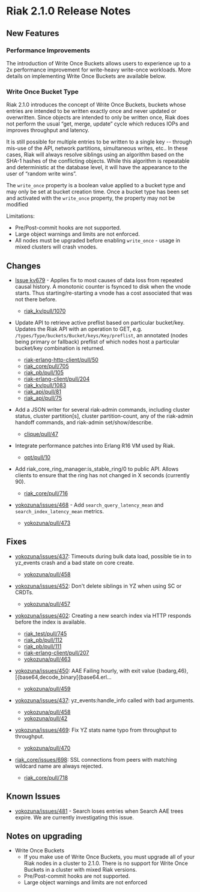 # Riak 2.1.0 Release Notes

## New Features

### Performance Improvements

The introduction of Write Once Buckets allows users to experience up to a 2x performance improvement for write-heavy write-once workloads.  More details on implementing Write Once Buckets are available below.

### Write Once Bucket Type

Riak 2.1.0 introduces the concept of Write Once Buckets, buckets whose entries are intended to be written exactly once and never updated or overwritten. Since objects are intended to only be written once, Riak does not perform the usual “get, merge, update” cycle which reduces IOPs and improves throughput and latency.

It is still possible for multiple entries to be written to a single key -- through mis-use of the API, network partitions, simultaneous writes, etc.. In these cases, Riak will always resolve siblings using an algorithm based on the SHA-1 hashes of the conflicting objects. While this algorithm is repeatable and deterministic at the database level, it will have the appearance to the user of “random write wins”.

The `write_once` property is a boolean value applied to a bucket type and may only be set at bucket creation time. Once a bucket type has been set and activated with the `write_once` property, the property may not be modified

Limitations:

 * Pre/Post-commit hooks are not supported.
 * Large object warnings and limits are not enforced.
 * All nodes must be upgraded before enabling `write_once` - usage in mixed clusters will crash vnodes.

## Changes

* [Issue kv679](https://github.com/basho/riak_kv/issues/679) - Applies fix to most causes of data loss from repeated causal history. A monotonic counter is fsynced to disk when the vnode starts. Thus starting/re-starting a vnode has a cost associated that was not there before. 
  * [riak_kv/pull/1070](https://github.com/basho/riak_kv/pull/1070)

* Update API to retrieve active preflist based on particular bucket/key.
Updates the Riak API with an operation to GET, e.g. `/types/Type/buckets/Bucket/keys/Key/preflist`, an annotated (nodes being primary or fallback) preflist of which nodes host a particular bucket/key combination is returned.
  * [riak-erlang-http-client/pull/50](https://github.com/basho/riak-erlang-http-client/pull/50)
  * [riak_core/pull/705](https://github.com/basho/riak_core/pull/705)
  * [riak_pb/pull/105](https://github.com/basho/riak_pb/pull/105)
  * [riak-erlang-client/pull/204](https://github.com/basho/riak-erlang-client/pull/204)
  * [riak_kv/pull/1083](https://github.com/basho/riak_kv/pull/1083)
  * [riak_api/pull/81](https://github.com/basho/riak_api/pull/81)
  * [riak_api/pull/75](https://github.com/basho/riak_api/pull/75)

* Add a JSON writer for several riak-admin commands, including cluster status, cluster partition[s], cluster partition-count, any of the riak-admin handoff commands, and riak-admin set/show/describe.
  * [clique/pull/47](https://github.com/basho/clique/pull/47)

* Integrate performance patches into Erlang R16 VM used by Riak.
  * [opt/pull/10](https://github.com/basho/otp/pull/10)

* Add riak_core_ring_manager:is_stable_ring/0 to public API. Allows clients to ensure that the ring has not changed in X seconds (currently 90).
  * [riak_core/pull/716](https://github.com/basho/riak_core/pull/716)

* [yokozuna/issues/468](https://github.com/basho/yokozuna/issues/468) - Add `search_query_latency_mean` and `search_index_latency_mean` metrics.
  * [yokozuna/pull/473](https://github.com/basho/yokozuna/pull/473)

## Fixes

* [yokozuna/issues/437](https://github.com/basho/yokozuna/issues/437): Timeouts during bulk data load, possible tie in to yz_events crash and a bad state on core create.
  * [yokozuna/pull/458](https://github.com/basho/yokozuna/pull/458)

* [yokozuna/issues/452](https://github.com/basho/yokozuna/issues/452):  Don't delete siblings in YZ when using SC or CRDTs.
  * [yokozuna/pull/457](https://github.com/basho/yokozuna/pull/457)

* [yokozuna/issues/402](https://github.com/basho/yokozuna/issues/402): Creating a new search index via HTTP responds before the index is available.
  * [riak_test/pull/745](https://github.com/basho/riak_test/pull/745)
  * [riak_pb/pull/112](https://github.com/basho/riak_pb/pull/112)
  * [riak_pb/pull/111](https://github.com/basho/riak_pb/pull/111)
  * [riak-erlang-client/pull/207](https://github.com/basho/riak-erlang-client/pull/207)
  * [yokozuna/pull/463](https://github.com/basho/yokozuna/pull/463)

* [yokozuna/issues/450](https://github.com/basho/yokozuna/issues/450): AAE Failing hourly, with exit value {badarg,46}, [{base64,decode_binary[{base64.erl…
  * [yokozuna/pull/459](https://github.com/basho/yokozuna/pull/459)

* [yokozuna/issues/437](https://github.com/basho/yokozuna/issues/437): yz_events:handle_info called with bad arguments.
  * [yokozuna/pull/458](https://github.com/basho/yokozuna/pull/458)
  * [yokozuna/pull/42](https://github.com/basho/yokozuna/pull/42)

* [yokozuna/issues/469](https://github.com/basho/yokozuna/issues/469): Fix YZ stats name typo from throughput to throughput.
  * [yokozuna/pull/470](https://github.com/basho/yokozuna/pull/470)

* [riak_core/issues/698](https://github.com/basho/riak_core/issues/698): SSL connections from peers with matching wildcard name are always rejected.
  * [riak_core/pull/718](https://github.com/basho/riak_core/pull/718)

## Known Issues

* [yokozuna/issues/481](https://github.com/basho/yokozuna/issues/481) - Search loses entries when Search AAE trees expire. We are currently investigating this issue.


## Notes on upgrading

* Write Once Buckets
  * If you make use of Write Once Buckets, you must upgrade all of your Riak nodes in a cluster to 2.1.0.  There is no support for Write Once Buckets in a cluster with mixed Riak versions.
  * Pre/Post-commit hooks are not supported.
  * Large object warnings and limits are not enforced
